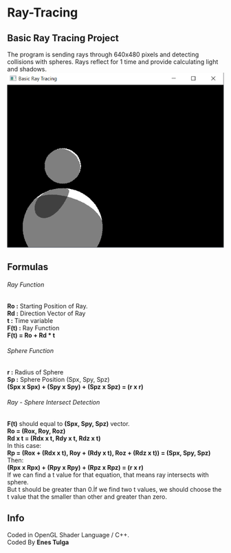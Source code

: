# Ray-Tracing

## Basic Ray Tracing Project
The program is sending rays through 640x480 pixels and detecting collisions with spheres. Rays reflect for 1 time and provide calculating light and shadows.
![Image description](https://github.com/EnesTulga/Ray-Tracing/blob/master/Results/rayTracing2.png)

## Formulas
###### Ray Function
**Ro   :** Starting Position of Ray.\
**Rd   :** Direction Vector of Ray\
**t    :** Time variable\
**F(t) :** Ray Function\
**F(t) = Ro + Rd * t**

###### Sphere Function
**r    :** Radius of Sphere\
**Sp   :** Sphere Position (Spx, Spy, Spz)\
**(Spx x Spx) + (Spy x Spy) + (Spz x Spz) = (r x r)**

###### Ray - Sphere Intersect Detection
**F(t)** should equal to **(Spx, Spy, Spz)** vector.\
**Ro = (Rox, Roy, Roz)**\
**Rd x t = (Rdx x t, Rdy x t, Rdz x t)**\
In this case:\
**Rp = (Rox + (Rdx x t), Roy + (Rdy x t), Roz + (Rdz x t)) = (Spx, Spy, Spz)**\
Then:\
**(Rpx x Rpx) + (Rpy x Rpy) + (Rpz x Rpz) = (r x r)**\
If we can find a t value for that equation, that means ray intersects with sphere.\
But t should be greater than 0.İf we find two t values, we should choose the t value that the smaller than other and greater than zero.

## Info
Coded in OpenGL Shader Language / C++.\
Coded By **Enes Tulga**
